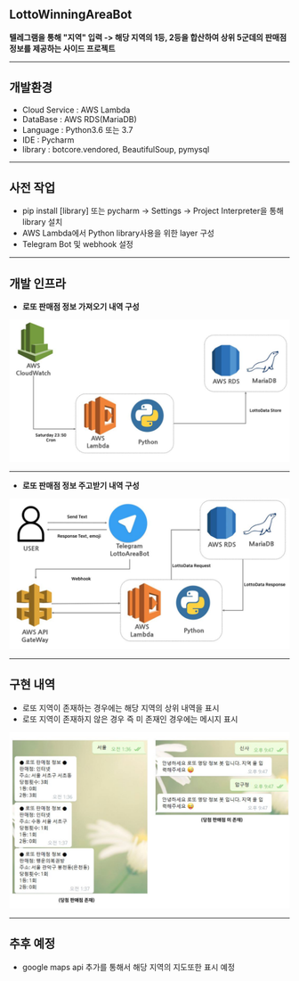 ## LottoWinningAreaBot

**텔레그램을 통해 "지역" 입력 -> 해당 지역의 1등, 2등을 합산하여 상위 5군데의 판매점 정보를 제공하는 사이드 프로젝트**
___

## 개발환경
- Cloud Service : AWS Lambda
- DataBase : AWS RDS(MariaDB) 
- Language : Python3.6 또는 3.7
- IDE : Pycharm
- library : botcore.vendored, BeautifulSoup, pymysql
___

## 사전 작업
- pip install [library] 또는 pycharm -> Settings -> Project Interpreter을 통해 library 설치
- AWS Lambda에서 Python library사용을 위한 layer 구성
- Telegram Bot 및 webhook 설정
___

## 개발 인프라
- **로또 판매점 정보 가져오기 내역 구성**

![LottoCrawlingSetInfra](./img/LottoCrawlingSetInfra.JPG)

___

- **로또 판매점 정보 주고받기 내역 구성**

![LottoCrawlingGetInfra](./img/LottoCrawlingGetInfra.JPG)

___

## 구현 내역
- 로또 지역이 존재하는 경우에는 해당 지역의 상위 내역을 표시
- 로또 지역이 존재하지 않은 경우 즉 미 존재인 경우에는 메시지 표시

![LottoAreaBotProc](./img/LottoAreaBotProc.JPG)

___

## 추후 예정
-  google maps api 추가를 통해서 해당 지역의 지도또한 표시 예정

